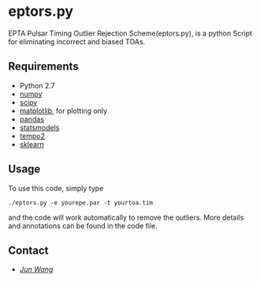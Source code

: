 # eptors.py

EPTA Pulsar Timing Outlier Rejection Scheme(eptors.py), is a python Script for eliminating incorrect and biased TOAs.

## Requirements ##

* Python 2.7
* [numpy](http://numpy.scipy.org)
* [scipy](http://numpy.scipy.org)
* [matplotlib](http://matplotlib.org), for plotting only
* [pandas](https://pandas.pydata.org)
* [statsmodels](https://www.statsmodels.org)
* [tempo2](http://tempo2.sourceforge.net)
* [sklearn](https://scikit-learn.org)

## Usage ##
To use this code, simply type

```
./eptors.py -e yourepe.par -t yourtoa.tim
```
and the code will work automatically to remove the outliers. More details and  annotations can be found in the code file.

## Contact ##

* [_Jun Wang_](mailto:jun.wang.ucas@gmail.com)
